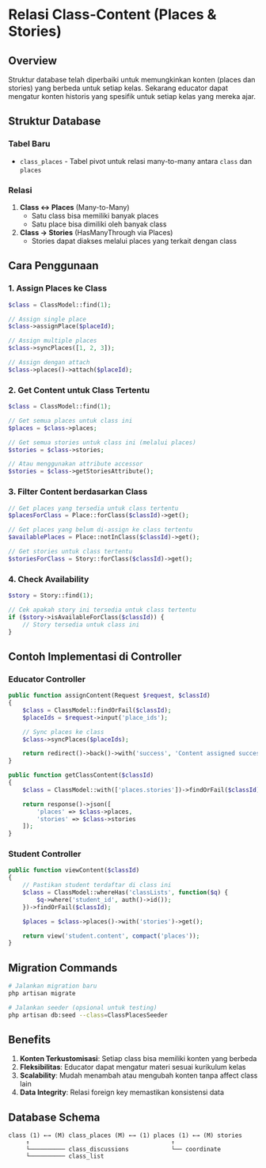 # Relasi Class-Content (Places & Stories)

## Overview

Struktur database telah diperbaiki untuk memungkinkan konten (places dan stories) yang berbeda untuk setiap kelas. Sekarang educator dapat mengatur konten historis yang spesifik untuk setiap kelas yang mereka ajar.

## Struktur Database

### Tabel Baru

-   `class_places` - Tabel pivot untuk relasi many-to-many antara `class` dan `places`

### Relasi

1. **Class ↔ Places** (Many-to-Many)
    - Satu class bisa memiliki banyak places
    - Satu place bisa dimiliki oleh banyak class
2. **Class → Stories** (HasManyThrough via Places)
    - Stories dapat diakses melalui places yang terkait dengan class

## Cara Penggunaan

### 1. Assign Places ke Class

```php
$class = ClassModel::find(1);

// Assign single place
$class->assignPlace($placeId);

// Assign multiple places
$class->syncPlaces([1, 2, 3]);

// Assign dengan attach
$class->places()->attach($placeId);
```

### 2. Get Content untuk Class Tertentu

```php
$class = ClassModel::find(1);

// Get semua places untuk class ini
$places = $class->places;

// Get semua stories untuk class ini (melalui places)
$stories = $class->stories;

// Atau menggunakan attribute accessor
$stories = $class->getStoriesAttribute();
```

### 3. Filter Content berdasarkan Class

```php
// Get places yang tersedia untuk class tertentu
$placesForClass = Place::forClass($classId)->get();

// Get places yang belum di-assign ke class tertentu
$availablePlaces = Place::notInClass($classId)->get();

// Get stories untuk class tertentu
$storiesForClass = Story::forClass($classId)->get();
```

### 4. Check Availability

```php
$story = Story::find(1);

// Cek apakah story ini tersedia untuk class tertentu
if ($story->isAvailableForClass($classId)) {
    // Story tersedia untuk class ini
}
```

## Contoh Implementasi di Controller

### Educator Controller

```php
public function assignContent(Request $request, $classId)
{
    $class = ClassModel::findOrFail($classId);
    $placeIds = $request->input('place_ids');

    // Sync places ke class
    $class->syncPlaces($placeIds);

    return redirect()->back()->with('success', 'Content assigned successfully');
}

public function getClassContent($classId)
{
    $class = ClassModel::with(['places.stories'])->findOrFail($classId);

    return response()->json([
        'places' => $class->places,
        'stories' => $class->stories
    ]);
}
```

### Student Controller

```php
public function viewContent($classId)
{
    // Pastikan student terdaftar di class ini
    $class = ClassModel::whereHas('classLists', function($q) {
        $q->where('student_id', auth()->id());
    })->findOrFail($classId);

    $places = $class->places()->with('stories')->get();

    return view('student.content', compact('places'));
}
```

## Migration Commands

```bash
# Jalankan migration baru
php artisan migrate

# Jalankan seeder (opsional untuk testing)
php artisan db:seed --class=ClassPlacesSeeder
```

## Benefits

1. **Konten Terkustomisasi**: Setiap class bisa memiliki konten yang berbeda
2. **Fleksibilitas**: Educator dapat mengatur materi sesuai kurikulum kelas
3. **Scalability**: Mudah menambah atau mengubah konten tanpa affect class lain
4. **Data Integrity**: Relasi foreign key memastikan konsistensi data

## Database Schema

```
class (1) ←→ (M) class_places (M) ←→ (1) places (1) ←→ (M) stories
     ↑                                        ↑
     └────────── class_discussions            └── coordinate
     └────────── class_list
```
